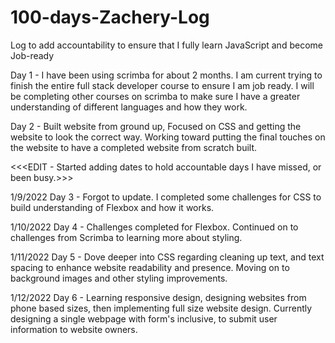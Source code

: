 # 100-days-Zachery-Log
Log to add accountability to ensure that I fully learn JavaScript and become Job-ready


Day 1 - I have been using scrimba for about 2 months. I am current trying to finish the entire full stack developer course to ensure I am job ready. I will be completing other courses on scrimba to make sure I have a greater understanding of different languages and how they work.


Day 2 - Built website from ground up, Focused on CSS and getting the website to look the correct way. Working toward putting the final touches on the website to have a completed website from scratch built.

<<<EDIT - Started adding dates to hold accountable days I have missed, or been busy.>>>
  
1/9/2022 Day 3 - Forgot to update. I completed some challenges for CSS to build understanding of Flexbox and how it works. 

1/10/2022 Day 4 - Challenges completed for Flexbox. Continued on to challenges from Scrimba to learning more about styling. 

1/11/2022 Day 5 - Dove deeper into CSS regarding cleaning up text, and text spacing to enhance website readability and presence. Moving on to background images and other styling improvements.

1/12/2022 Day 6 - Learning responsive design, designing websites from phone based sizes, then implementing full size website design. Currently designing a single webpage with form's inclusive, to submit user information to website owners.
